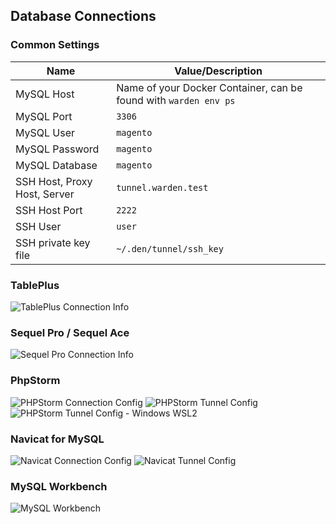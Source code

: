 ## Database Connections

### Common Settings

| Name                           | Value/Description                                                |
| ------------------------------ |----------------------------------------------------------------- |
| MySQL Host                     | Name of your Docker Container, can be found with `warden env ps` |
| MySQL Port                     | `3306`                                                           |
| MySQL User                     | `magento`                                                        |
| MySQL Password                 | `magento`                                                        |
| MySQL Database                 | `magento`                                                        |
| SSH Host, Proxy Host, Server   | `tunnel.warden.test`                                             |
| SSH Host Port                  | `2222`                                                           |
| SSH User                       | `user`                                                           |
| SSH private key file           | `~/.den/tunnel/ssh_key`                                       |

### TablePlus
![TablePlus Connection Info](screenshots/tableplus-connection.png)

### Sequel Pro / Sequel Ace
![Sequel Pro Connection Info](screenshots/sequel-pro-connection.png)

### PhpStorm
![PHPStorm Connection Config](screenshots/66998481-a0062100-f0d4-11e9-8cc0-a5691fee59c5.png)
![PHPStorm Tunnel Config](screenshots/66998483-a09eb780-f0d4-11e9-9643-8fe63dd62aad.png)
![PHPStorm Tunnel Config - Windows WSL2](screenshots/123906068-2ed7d180-d97c-11eb-9e52-ec48f6753ee7.png)

### Navicat for MySQL
![Navicat Connection Config](screenshots/navicat-connection-config.png)
![Navicat Tunnel Config](screenshots/navicat-ssh-tunnel-config.png)

### MySQL Workbench
![MySQL Workbench](screenshots/mysql-workbench-connection.png)